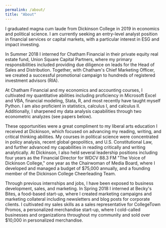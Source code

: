 ```yaml
---
permalink: /about/
title: "About"
---
```


I graduated magna cum laude from Dickinson College in 2019 in economics and political science. I am currently seeking an entry-level analyst position in financial services or capital markets, with a particular interest in ESG and impact investing.

In Summer 2018 I interned for Chatham Financial in their private equity real estate fund, Union Square Capital Partners, where my primary responsibilities included providing due diligence on leads for the Head of Sales and Distribution. Together, with Chatham's Chief Marketing Officer, we created a successful promotional campaign to hundreds of registered investment advisors (RIA).

At Chatham Financial and my economics and accounting courses, I cultivated my quantitative abilities including proficiency in Microsoft Excel and VBA, financial modeling, Stata, R, and most recently have taught myself Python. I am also proficient in statistics, calculus I, and calculus II. Additionally, I sharpened my data analysis capabilities through two econometric analyzes (see papers below).

These opportunities were a great compliment to my liberal arts education I received at Dickinson, which focused on advancing my reading, writing, and critical thinking abilities. My courses in political science were concentrated in policy analysis, recent global geopolitics, and U.S. Constitutional Law, and further advanced my capabilities in reading critically and writing analytically. At Dickinson, I also held several leadership positions including four years as the Financial Director for WDCV 88.3 FM "The Voice of Dickinson College," one year as the Chairwoman of Media Board, where I developed and managed a budget of $75,000 annually, and a founding member of the Dickinson College Cheerleading Team.

Through previous internships and jobs, I have been exposed to business development, sales, and marketing. In Spring 2018 I interned at Becky's Bites, a food-based start-up, where I created marketing campaigns and marketing collateral including newsletters and blog posts for corporate clients. I cultivated my sales skills as a sales representative for CollegeTown Promos, a personalized merchandise start-up, where I cold-called businesses and organizations throughout my community and sold over $10,000 in personalized merchandise.
